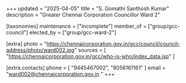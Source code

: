+++
updated = "2025-04-05"
title = "S. Gomathi Santhosh Kumar"
description = "Greater Chennai Corporation Councillor Ward 2"

[taxonomies]
maintenance = ["incomplete"]
member_of = ["group/gcc-council"]
elected_by = ["group/gcc-ward-2"]

[extra]
photo = "https://chennaicorporation.gov.in/gcc/council/council-address/photo/ward002.jpg"
sources = [
    "https://chennaicorporation.gov.in/gcc/who-is-who/index_data.jsp"
]

[extra.contacts]
phone = [
    "9445467002", 
    "8056161161"
]
email = "ward002@chennaicorporation.gov.in "
+++
